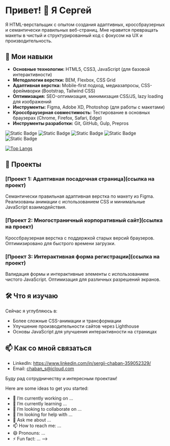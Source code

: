 # Привет! 👋 Я Сергей

Я HTML-верстальщик с опытом создания адаптивных, кроссбраузерных и семантически правильных веб-страниц. Мне нравится превращать макеты в чистый и структурированный код с фокусом на UX и производительность.

## 🔧 Мои навыки

- **Основные технологии:** HTML5, CSS3, JavaScript (для базовой интерактивности)
- **Методологии верстки:** BEM, Flexbox, CSS Grid
- **Адаптивная верстка:** Mobile-first подход, медиазапросы, CSS-фреймворки (Bootstrap, Tailwind CSS)
- **Оптимизация:** SEO-оптимизация, минимизация CSS/JS, lazy loading для изображений
- **Инструменты:** Figma, Adobe XD, Photoshop (для работы с макетами)
- **Кроссбраузерная совместимость:** Тестирование в основных браузерах (Chrome, Firefox, Safari, Edge)
- **Инструменты разработки:** Git, GitHub, Gulp, Prepros

<img alt="Static Badge" src="https://img.shields.io/badge/JavaScript-yellow?logo=JavaScript&logoColor=white&label=%20"> <img alt="Static Badge" src="https://img.shields.io/badge/HTML-red?style=flat"> <img alt="Static Badge" src="https://img.shields.io/badge/%20%20%20-red?style=flat&logo=gulp&logoColor=red&labelColor=white&color=red">
<img alt="Static Badge" src="https://img.shields.io/badge/SASS-pink?style=flat"> <img alt="Static Badge" src="https://img.shields.io/badge/PYTHON-blue?style=flat&logo=python&labelColor=white">

[![Top Langs](https://github-readme-stats.vercel.app/api/top-langs/?username=chabser&layout=donut-vertical)](https://github.com/anuraghazra/github-readme-stats)

## 🚀 Проекты

### [Проект 1: Адаптивная посадочная страница](ссылка на проект)
Семантически правильная адаптивная верстка по макету из Figma. Реализованы анимации с использованием CSS и минимальные JavaScript взаимодействия.

### [Проект 2: Многостраничный корпоративный сайт](ссылка на проект)
Кроссбраузерная верстка с поддержкой старых версий браузеров. Оптимизировано для быстрого времени загрузки.

### [Проект 3: Интерактивная форма регистрации](ссылка на проект)
Валидация формы и интерактивные элементы с использованием чистого JavaScript. Оптимизация для различных разрешений экранов.

## 🛠️ Что я изучаю

Сейчас я углубляюсь в:
- Более сложные CSS-анимации и трансформации
- Улучшение производительности сайтов через Lighthouse
- Основы JavaScript для улучшения интерактивности на страницах

## 📫 Как со мной связаться

- LinkedIn: https://www.linkedin.com/in/sergii-chaban-359052329/
- Email: chaban_s@icloud.com
  
Буду рад сотрудничеству и интересным проектам!

Here are some ideas to get you started:

- 🔭 I’m currently working on ...
- 🌱 I’m currently learning ...
- 👯 I’m looking to collaborate on ...
- 🤔 I’m looking for help with ...
- 💬 Ask me about ...
- 📫 How to reach me: ...
- 😄 Pronouns: ...
- ⚡ Fun fact: ...
-->





